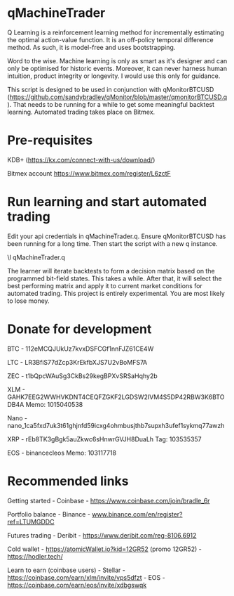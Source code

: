 # qMachineTrader

Q Learning is a reinforcement learning method for incrementally estimating the optimal action-value function. It is an off-policy temporal difference method. As such, it is model-free and uses bootstrapping.

Word to the wise. Machine learning is only as smart as it's designer and can only be optimised for historic events. Moreover, it can never harness human intuition, product integrity or longevity. I would use this only for guidance.

This script is designed to be used in conjunction with qMonitorBTCUSD (https://github.com/sandybradley/qMonitor/blob/master/qmonitorBTCUSD.q). That needs to be running for a while to get some meaningful backtest learning. Automated trading takes place on Bitmex.

# Pre-requisites

KDB+ (https://kx.com/connect-with-us/download/)

Bitmex account https://www.bitmex.com/register/L6zctF

# Run learning and start automated trading

Edit your api credentials in qMachineTrader.q. Ensure qMonitorBTCUSD has been running for a long time. Then start the script with a new q instance.

\l qMachineTrader.q

The learner will iterate backtests to form a decision matrix based on the programmed bit-field states. This takes a while. After that, it will select the best performing matrix and apply it to current market conditions for automated trading. This project is entirely experimental. You are most likely to lose money.

# Donate for development

BTC - 112eMCQJUkUz7kvxDSFCGf1nnFJZ61CE4W

LTC - LR3BfiS77dZcp3KrEkfbXJS7U2vBoMFS7A

ZEC - t1bQpcWAuSg3CkBs29kegBPXvSRSaHqhy2b

XLM - GAHK7EEG2WWHVKDNT4CEQFZGKF2LGDSW2IVM4S5DP42RBW3K6BTODB4A Memo: 1015040538

Nano - nano_1ca5fxd7uk3t61ghjnfd59icxg4ohmbusjthb7supxh3ufef1sykmq77awzh

XRP - rEb8TK3gBgk5auZkwc6sHnwrGVJH8DuaLh Tag: 103535357

EOS - binancecleos Memo: 103117718

# Recommended links

Getting started - Coinbase - https://www.coinbase.com/join/bradle_6r

Portfolio balance - Binance - www.binance.com/en/register?ref=LTUMGDDC

Futures trading - Deribit - https://www.deribit.com/reg-8106.6912

Cold wallet - https://atomicWallet.io?kid=12GR52 (promo 12GR52) - https://hodler.tech/

Learn to earn (coinbase users) - Stellar - https://coinbase.com/earn/xlm/invite/vps5dfzt - EOS - https://coinbase.com/earn/eos/invite/xdbgswqk
